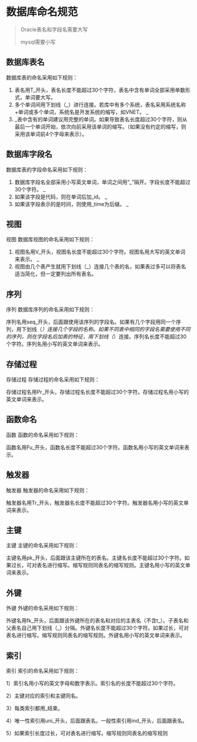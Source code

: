 # 数据库命名规范

> Oracle表名和字段名需要大写
>
> mysql需要小写

## 数据库表名

数据库表的命名采用如下规则：

1. 表名用T_开头，表名长度不能超过30个字符，表名中含有单词全部采用单数形式，单词要大写。
2. 多个单词间用下划线（_）进行连接。若库中有多个系统，表名采用系统名称+单词或多个单词，系统名是开发系统的缩写，如VNET。
   _
3. _表中含有的单词建议用完整的单词。如果导致表名长度超过30个字符，则从最后一个单词开始，依次向前采用该单词的缩写。（如果没有约定的缩写，则采用该单词前4个字母来表示）。

## 数据库字段名

数据库表的字段命名采用如下规则：

1. 数据库字段名全部采用小写英文单词，单词之间用”_”隔开。字段长度不能超过30个字符。
   _
2. 如果该字段是代码，则在单词后加_id。
   _
3. 如果该字段表示的是时间，则使用_time为后缀。
   _

## 视图

 视图
数据库视图的命名采用如下规则：

1. 视图名用V_开头，视图名长度不能超过30个字符。视图名用大写的英文单词来表示。
   _
2. 视图由几个表产生就用下划线（_）连接几个表的名，如果表过多可以将表名适当简化，但一定要列出所有表名。

## 序列

序列
数据库序列的命名采用如下规则：

序列名用seq_开头，后面跟使用该序列的字段名。如果有几个字段用同一个序列，用下划线（_）连接几个字段的名称。如果不同表中相同的字段名需要使用不同的序列，则在字段名后加表的特征，用下划线（_）连接。序列名长度不能超过30个字符。序列名用小写的英文单词来表示。

## 存储过程


存储过程
存储过程的命名采用如下规则：

存储过程名用Pr_开头，存储过程名长度不能超过30个字符。存储过程名用小写的英文单词来表示。

## 函数命名

函数
函数的命名采用如下规则：

函数名用Fu_开头，函数名长度不能超过30个字符。函数名用小写的英文单词来表示。

## 触发器

 触发器
触发器的命名采用如下规则：

触发器名用Tr_开头，触发器名长度不能超过30个字符。触发器名用小写的英文单词来表示。

## 主键

主键
主键的命名采用如下规则：

主键名用pk_开头，后面跟该主键所在的表名。主键名长度不能超过30个字符。如果过长，可对表名进行缩写。缩写规则同表名的缩写规则。主键名用小写的英文单词来表示。

## 外键

外键
外键的命名采用如下规则：

外键名用fk_开头，后面跟该外键所在的表名和对应的主表名（不含t_）。子表名和父表名自己用下划线（_）分隔。外键名长度不能超过30个字符。如果过长，可对表名进行缩写。缩写规则同表名的缩写规则。外键名用小写的英文单词来表示。

## 索引

索引
索引的命名采用如下规则：

1）索引名用小写的英文字母和数字表示。索引名的长度不能超过30个字符。

2）主键对应的索引和主键同名。

3）每类索引都用_结束。

4）唯一性索引用uni_开头，后面跟表名。一般性索引用ind_开头，后面跟表名。

5）如果索引长度过长，可对表名进行缩写。缩写规则同表名的缩写规则

